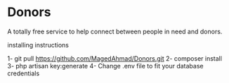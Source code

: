 # Donors
A totally free service to help connect between people in need and donors.


installing instructions

1- git pull https://github.com/MagedAhmad/Donors.git
2- composer install 
3- php artisan key:generate
4- Change .env file to fit your database credentials

